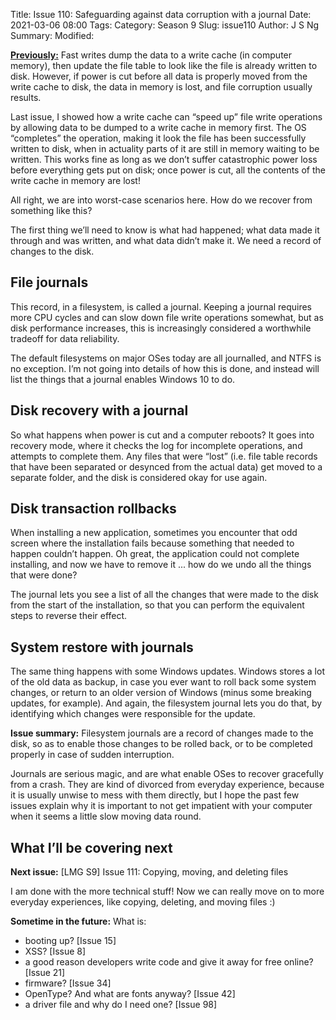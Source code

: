 Title: Issue 110: Safeguarding against data corruption with a journal
Date: 2021-03-06 08:00
Tags: 
Category: Season 9
Slug: issue110
Author: J S Ng
Summary: 
Modified: 

[**Previously:**](https://buttondown.email/laymansguide/archive/) Fast writes dump the data to a write cache (in computer memory), then update the file table to look like the file is already written to disk. However, if power is cut before all data is properly moved from the write cache to disk, the data in memory is lost, and file corruption usually results.

Last issue, I showed how a write cache can “speed up” file write operations by allowing data to be dumped to a write cache in memory first. The OS “completes” the operation, making it look the file has been successfully written to disk, when in actuality parts of it are still in memory waiting to be written. This works fine as long as we don’t suffer catastrophic power loss before everything gets put on disk; once power is cut, all the contents of the write cache in memory are lost!

All right, we are into worst-case scenarios here. How do we recover from something like this?

The first thing we’ll need to know is what had happened; what data made it through and was written, and what data didn’t make it. We need a record of changes to the disk.

## File journals

This record, in a filesystem, is called a journal. Keeping a journal requires more CPU cycles and can slow down file write operations somewhat, but as disk performance increases, this is increasingly considered a worthwhile tradeoff for data reliability.

The default filesystems on major OSes today are all journalled, and NTFS is no exception. I’m not going into details of how this is done, and instead will list the things that a journal enables Windows 10 to do.

## Disk recovery with a journal

So what happens when power is cut and a computer reboots? It goes into recovery mode, where it checks the log for incomplete operations, and attempts to complete them. Any files that were “lost” (i.e. file table records that have been separated or desynced from the actual data) get moved to a separate folder, and the disk is considered okay for use again.

## Disk transaction rollbacks

When installing a new application, sometimes you encounter that odd screen where the installation fails because something that needed to happen couldn’t happen. Oh great, the application could not complete installing, and now we have to remove it ... how do we undo all the things that were done?

The journal lets you see a list of all the changes that were made to the disk from the start of the installation, so that you can perform the equivalent steps to reverse their effect.

## System restore with journals

The same thing happens with some Windows updates. Windows stores a lot of the old data as backup, in case you ever want to roll back some system changes, or return to an older version of Windows (minus some breaking updates, for example). And again, the filesystem journal lets you do that, by identifying which changes were responsible for the update.

**Issue summary:** Filesystem journals are a record of changes made to the disk, so as to enable those changes to be rolled back, or to be completed properly in case of sudden interruption.

Journals are serious magic, and are what enable OSes to recover gracefully from a crash. They are kind of divorced from everyday experience, because it is usually unwise to mess with them directly, but I hope the past few issues explain why it is important to not get impatient with your computer when it seems a little slow moving data round.

## What I’ll be covering next

**Next issue:** [LMG S9] Issue 111: Copying, moving, and deleting files

I am done with the more technical stuff! Now we can really move on to more everyday experiences, like copying, deleting, and moving files :)

**Sometime in the future:** What is:

- booting up? [Issue 15]
- XSS? [Issue 8]
- a good reason developers write code and give it away for free online? [Issue 21]
- firmware? [Issue 34]
- OpenType? And what are fonts anyway? [Issue 42]
- a driver file and why do I need one? [Issue 98]
